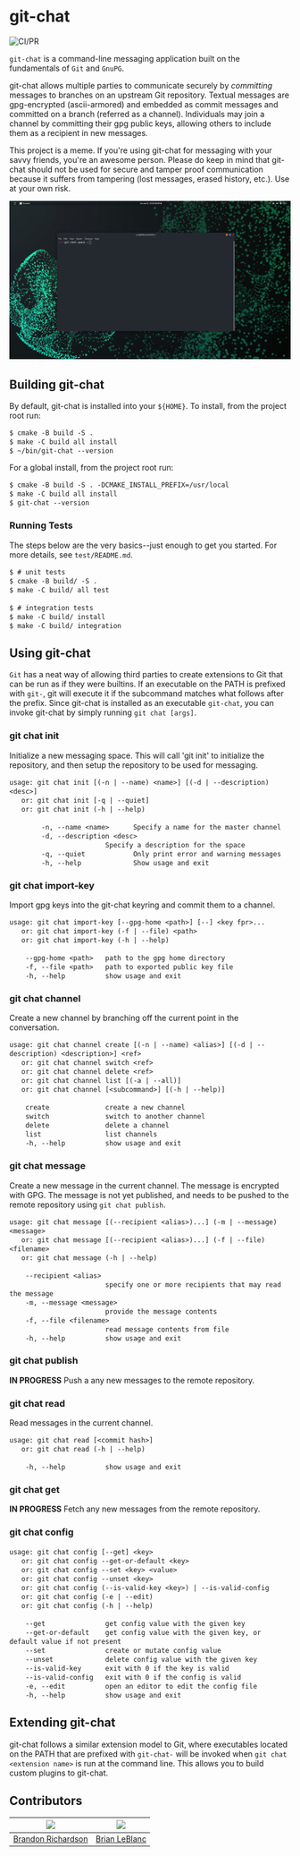 # git-chat
![CI/PR](https://github.com/brandon1024/gitchat/workflows/CI/PR/badge.svg)

`git-chat` is a command-line messaging application built on the fundamentals of `Git` and `GnuPG`.

git-chat allows multiple parties to communicate securely by _committing_ messages to branches on an upstream Git repository. Textual messages are gpg-encrypted (ascii-armored) and embedded as commit messages and committed on a branch (referred as a channel). Individuals may join a channel by committing their gpg public keys, allowing others to include them as a recipient in new messages.

This project is a meme. If you're using git-chat for messaging with your savvy friends, you're an awesome person. Please do keep in mind that git-chat should not be used for secure and tamper proof communication because it suffers from tampering (lost messages, erased history, etc.). Use at your own risk.

![](screenshare.gif)

## Building git-chat
By default, git-chat is installed into your `${HOME}`. To install, from the project root run:
```
$ cmake -B build -S .
$ make -C build all install
$ ~/bin/git-chat --version
```

For a global install, from the project root run:
```
$ cmake -B build -S . -DCMAKE_INSTALL_PREFIX=/usr/local
$ make -C build all install
$ git-chat --version
```

### Running Tests
The steps below are the very basics--just enough to get you started. For more details, see `test/README.md`.

```
$ # unit tests
$ cmake -B build/ -S .
$ make -C build/ all test

$ # integration tests
$ make -C build/ install
$ make -C build/ integration
```

## Using git-chat
`Git` has a neat way of allowing third parties to create extensions to Git that can be run as if they were builtins. If an executable on the PATH is prefixed with `git-`, git will execute it if the subcommand matches what follows after the prefix. Since git-chat is installed as an executable `git-chat`, you can invoke git-chat by simply running `git chat [args]`.

### git chat init
Initialize a new messaging space. This will call 'git init' to initialize the repository, and then setup the repository to be used for messaging.

```
usage: git chat init [(-n | --name) <name>] [(-d | --description) <desc>]
   or: git chat init [-q | --quiet]
   or: git chat init (-h | --help)

        -n, --name <name>      Specify a name for the master channel
        -d, --description <desc>
                        Specify a description for the space
        -q, --quiet            Only print error and warning messages
        -h, --help             Show usage and exit
```

### git chat import-key
Import gpg keys into the git-chat keyring and commit them to a channel.

```
usage: git chat import-key [--gpg-home <path>] [--] <key fpr>...
   or: git chat import-key (-f | --file) <path>
   or: git chat import-key (-h | --help)

    --gpg-home <path>   path to the gpg home directory
    -f, --file <path>   path to exported public key file
    -h, --help          show usage and exit

```

### git chat channel
Create a new channel by branching off the current point in the conversation.

```
usage: git chat channel create [(-n | --name) <alias>] [(-d | --description) <description>] <ref>
   or: git chat channel switch <ref>
   or: git chat channel delete <ref>
   or: git chat channel list [(-a | --all)]
   or: git chat channel [<subcommand>] [(-h | --help)]

    create              create a new channel
    switch              switch to another channel
    delete              delete a channel
    list                list channels
    -h, --help          show usage and exit

```

### git chat message
Create a new message in the current channel. The message is encrypted with GPG. The message is not yet published, and needs to be pushed to the remote repository using `git chat publish`.

```
usage: git chat message [(--recipient <alias>)...] (-m | --message) <message>
   or: git chat message [(--recipient <alias>)...] (-f | --file) <filename>
   or: git chat message (-h | --help)

    --recipient <alias>
                        specify one or more recipients that may read the message
    -m, --message <message>
                        provide the message contents
    -f, --file <filename>
                        read message contents from file
    -h, --help          show usage and exit
```

### git chat publish
**IN PROGRESS** Push a any new messages to the remote repository.

### git chat read
Read messages in the current channel.

```
usage: git chat read [<commit hash>]
   or: git chat read (-h | --help)

    -h, --help          show usage and exit
```

### git chat get
**IN PROGRESS** Fetch any new messages from the remote repository.

### git chat config
```
usage: git chat config [--get] <key>
   or: git chat config --get-or-default <key>
   or: git chat config --set <key> <value>
   or: git chat config --unset <key>
   or: git chat config (--is-valid-key <key>) | --is-valid-config
   or: git chat config (-e | --edit)
   or: git chat config (-h | --help)

    --get               get config value with the given key
    --get-or-default    get config value with the given key, or default value if not present
    --set               create or mutate config value
    --unset             delete config value with the given key
    --is-valid-key      exit with 0 if the key is valid
    --is-valid-config   exit with 0 if the config is valid
    -e, --edit          open an editor to edit the config file
    -h, --help          show usage and exit
```

## Extending git-chat
git-chat follows a similar extension model to Git, where executables located on the PATH that are prefixed with `git-chat-` will be invoked when `git chat <extension name>` is run at the command line. This allows you to build custom plugins to git-chat.

## Contributors

|[<img src="https://avatars3.githubusercontent.com/u/22732449?v=3&s=460" width="128">](https://github.com/brandon1024)|[<img src="https://avatars1.githubusercontent.com/u/8900382?s=460&v=4" width="128">](https://github.com/omnibrian)
|:---:|:---:|
|[Brandon Richardson](https://github.com/brandon1024)| [Brian LeBlanc](https://github.com/omnibrian)